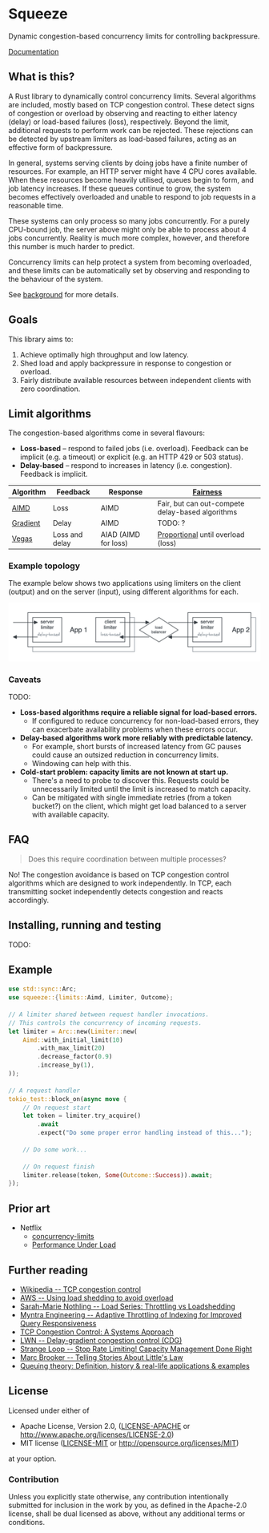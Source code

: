 # Squeeze

Dynamic congestion-based concurrency limits for controlling backpressure.

[Documentation](./docs/index.md)

## What is this?

A Rust library to dynamically control concurrency limits. Several algorithms are included, mostly based on TCP congestion control. These detect signs of congestion or overload by observing and reacting to either latency (delay) or load-based failures (loss), respectively. Beyond the limit, additional requests to perform work can be rejected. These rejections can be detected by upstream limiters as load-based failures, acting as an effective form of backpressure.

In general, systems serving clients by doing jobs have a finite number of resources. For example, an HTTP server might have 4 CPU cores available. When these resources become heavily utilised, queues begin to form, and job latency increases. If these queues continue to grow, the system becomes effectively overloaded and unable to respond to job requests in a reasonable time.

These systems can only process so many jobs concurrently. For a purely CPU-bound job, the server above might only be able to process about 4 jobs concurrently. Reality is much more complex, however, and therefore this number is much harder to predict.

Concurrency limits can help protect a system from becoming overloaded, and these limits can be automatically set by observing and responding to the behaviour of the system.

See [background](./docs/background.md) for more details.

## Goals

This library aims to:

1. Achieve optimally high throughput and low latency.
2. Shed load and apply backpressure in response to congestion or overload.
3. Fairly distribute available resources between independent clients with zero coordination.

## Limit algorithms

The congestion-based algorithms come in several flavours:

- **Loss-based** – respond to failed jobs (i.e. overload). Feedback can be implicit (e.g. a timeout) or explicit (e.g. an HTTP 429 or 503 status).
- **Delay-based** – respond to increases in latency (i.e. congestion). Feedback is implicit.

| Algorithm                         | Feedback       | Response             | [Fairness](https://en.wikipedia.org/wiki/Fairness_measure)                                       |
|-----------------------------------|----------------|----------------------|--------------------------------------------------------------------------------------------------|
| [AIMD](src/limit/aimd.rs)         | Loss           | AIMD                 | Fair, but can out-compete delay-based algorithms                                                 |
| [Gradient](src/limit/gradient.rs) | Delay          | AIMD                 | TODO: ?                                                                                          |
| [Vegas](src/limit/vegas.rs)       | Loss and delay | AIAD (AIMD for loss) | [Proportional](https://en.wikipedia.org/wiki/Proportional-fair_scheduling) until overload (loss) |

### Example topology

The example below shows two applications using limiters on the client (output) and on the server (input), using different algorithms for each.

![Example topology](docs/assets/example-topology.png)

### Caveats

TODO:

- **Loss-based algorithms require a reliable signal for load-based errors.**
  - If configured to reduce concurrency for non-load-based errors, they can exacerbate availability problems when these errors occur.
- **Delay-based algorithms work more reliably with predictable latency.**
  - For example, short bursts of increased latency from GC pauses could cause an outsized reduction in concurrency limits.
  - Windowing can help with this.
- **Cold-start problem: capacity limits are not known at start up.**
  - There's a need to probe to discover this. Requests could be unnecessarily limited until the limit is increased to match capacity.
  - Can be mitigated with single immediate retries (from a token bucket?) on the client, which might get load balanced to a server with available capacity.

## FAQ

> Does this require coordination between multiple processes?

No! The congestion avoidance is based on TCP congestion control algorithms which are designed to work independently. In TCP, each transmitting socket independently detects congestion and reacts accordingly.

## Installing, running and testing

TODO:

## Example

```rust
use std::sync::Arc;
use squeeze::{limits::Aimd, Limiter, Outcome};

// A limiter shared between request handler invocations.
// This controls the concurrency of incoming requests.
let limiter = Arc::new(Limiter::new(
    Aimd::with_initial_limit(10)
        .with_max_limit(20)
        .decrease_factor(0.9)
        .increase_by(1),
));

// A request handler
tokio_test::block_on(async move {
    // On request start
    let token = limiter.try_acquire()
        .await
        .expect("Do some proper error handling instead of this...");

    // Do some work...

    // On request finish
    limiter.release(token, Some(Outcome::Success)).await;
});
```

## Prior art

- Netflix
  - [concurrency-limits](https://github.com/Netflix/concurrency-limits)
  - [Performance Under Load](https://netflixtechblog.medium.com/performance-under-load-3e6fa9a60581)

## Further reading

- [Wikipedia -- TCP congestion control](https://en.wikipedia.org/wiki/TCP_congestion_control)
- [AWS -- Using load shedding to avoid overload](https://aws.amazon.com/builders-library/using-load-shedding-to-avoid-overload/)
- [Sarah-Marie Nothling -- Load Series: Throttling vs Loadshedding](https://sarahnothling.wordpress.com/2019/05/12/load-series-throttling-vs-loadshedding/)
- [Myntra Engineering -- Adaptive Throttling of Indexing for Improved Query Responsiveness](https://medium.com/myntra-engineering/adaptive-throttling-of-indexing-for-improved-query-responsiveness-b3ac949e76c9)
- [TCP Congestion Control: A Systems Approach](https://tcpcc.systemsapproach.org/index.html)
- [LWN -- Delay-gradient congestion control (CDG)](https://lwn.net/Articles/645115/)
- [Strange Loop -- Stop Rate Limiting! Capacity Management Done Right](https://www.youtube.com/watch?v=m64SWl9bfvk)
- [Marc Brooker -- Telling Stories About Little's Law](https://brooker.co.za/blog/2018/06/20/littles-law.html)
- [Queuing theory: Definition, history & real-life applications & examples](https://queue-it.com/blog/queuing-theory/)

## License

Licensed under either of

- Apache License, Version 2.0, ([LICENSE-APACHE](LICENSE-APACHE) or <http://www.apache.org/licenses/LICENSE-2.0>)
- MIT license ([LICENSE-MIT](LICENSE-MIT) or <http://opensource.org/licenses/MIT>)

at your option.

### Contribution

Unless you explicitly state otherwise, any contribution intentionally submitted for inclusion in the work by you, as defined in the Apache-2.0 license, shall be dual licensed as above, without any additional terms or conditions.
